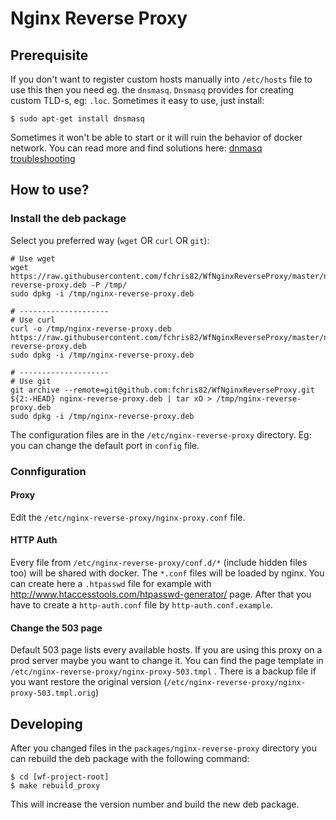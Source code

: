 Nginx Reverse Proxy
===================

## Prerequisite

If you don't want to register custom hosts manually into `/etc/hosts` file to use this then you need eg. the `dnsmasq`. `Dnsmasq` provides for creating custom TLD-s, eg: `.loc`. Sometimes it easy to use, just install:

```shell
$ sudo apt-get install dnsmasq
```

Sometimes it won't be able to start or it will ruin the behavior of docker network. You can read more and find solutions here: [dnmasq troubleshooting](/docs/dnsmasq-troubleshooting.md)

## How to use?

### Install the deb package

Select you preferred way (`wget` OR `curl` OR `git`):

```shell
# Use wget
wget https://raw.githubusercontent.com/fchris82/WfNginxReverseProxy/master/nginx-reverse-proxy.deb -P /tmp/
sudo dpkg -i /tmp/nginx-reverse-proxy.deb

# --------------------
# Use curl
curl -o /tmp/nginx-reverse-proxy.deb https://raw.githubusercontent.com/fchris82/WfNginxReverseProxy/master/nginx-reverse-proxy.deb
sudo dpkg -i /tmp/nginx-reverse-proxy.deb

# --------------------
# Use git
git archive --remote=git@github.com:fchris82/WfNginxReverseProxy.git ${2:-HEAD} nginx-reverse-proxy.deb | tar xO > /tmp/nginx-reverse-proxy.deb
sudo dpkg -i /tmp/nginx-reverse-proxy.deb
```

The configuration files are in the `/etc/nginx-reverse-proxy` directory. Eg: you can change the default port in `config` file.

### Connfiguration

#### Proxy

Edit the `/etc/nginx-reverse-proxy/nginx-proxy.conf` file.

#### HTTP Auth

Every file from `/etc/nginx-reverse-proxy/conf.d/*` (include hidden files too) will be shared with docker. The `*.conf`
files will be loaded by nginx. You can create here a `.htpasswd` file for example with http://www.htaccesstools.com/htpasswd-generator/
page.
After that you have to create a `http-auth.conf` file by `http-auth.conf.example`.

#### Change the 503 page

Default 503 page lists every available hosts. If you are using this proxy on a prod server maybe you want to change it.
You can find the page template in `/etc/nginx-reverse-proxy/nginx-proxy-503.tmpl` . There is a backup file if you want
restore the original version (`/etc/nginx-reverse-proxy/nginx-proxy-503.tmpl.orig`)

## Developing

After you changed files in the `packages/nginx-reverse-proxy` directory you can rebuild the deb package with the following command:

```shell
$ cd [wf-project-root]
$ make rebuild_proxy
```

This will increase the version number and build the new deb package.
